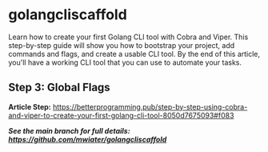 # golangcliscaffold

Learn how to create your first Golang CLI tool with Cobra and Viper. This step-by-step guide will show you how to bootstrap your project, add commands and flags, and create a usable CLI tool. By the end of this article, you'll have a working CLI tool that you can use to automate your tasks.

## Step 3: Global Flags

**Article Step:** https://betterprogramming.pub/step-by-step-using-cobra-and-viper-to-create-your-first-golang-cli-tool-8050d7675093#f083

**_See the main branch for full details: https://github.com/mwiater/golangcliscaffold_**
